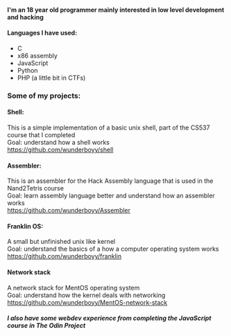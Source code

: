 #### I'm an 18 year old programmer mainly interested in low level development and hacking


#### Languages I have used:
  - C
  - x86 assembly
  - JavaScript
  - Python
  - PHP (a little bit in CTFs)


### Some of my projects:

#### Shell:
  This is a simple implementation of a basic unix shell, part of the CS537 course that I completed  
  Goal: understand how a shell works      
  https://github.com/wunderboyy/shell
  
#### Assembler:
  This is an assembler for the Hack Assembly language that is used in the Nand2Tetris course  
  Goal: learn assembly language better and understand how an assembler works     
  https://github.com/wunderboyy/Assembler
 
#### Franklin OS:
  A small but unfinished unix like kernel  
  Goal: understand the basics of a how a computer operating system works   
  https://github.com/wunderboyy/franklin
  
#### Network stack
  A network stack for MentOS operating system  
  Goal: understand how the kernel deals with networking   
  https://github.com/wunderboyy/MentOS-network-stack
  
  
##### I also have some webdev experience from completing the JavaScript course in The Odin Project
  
 
